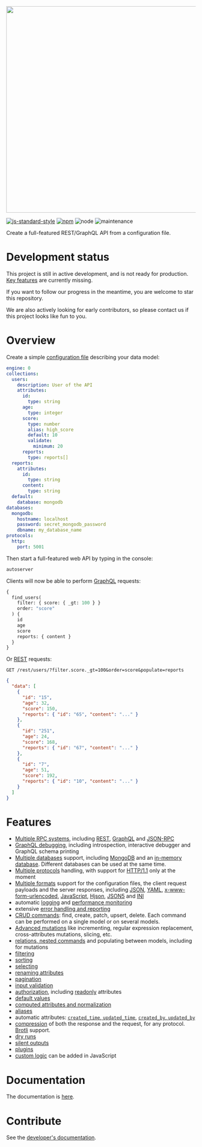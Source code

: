 <img src="https://raw.githubusercontent.com/autoserver-org/design/master/Full/autoserver_full.png" width="550"/>

[![js-standard-style](https://cdn.rawgit.com/standard/standard/master/badge.svg)](https://github.com/standard/standard)
[![npm](https://img.shields.io/npm/v/autoserver.svg)](https://www.npmjs.com/package/autoserver)
![node](https://img.shields.io/node/v/autoserver.svg)
![maintenance](https://img.shields.io/maintenance/yes/2018.svg)

Create a full-featured REST/GraphQL API from a configuration file.

# Development status

This project is still in active development, and is not ready for production.
[Key features](docs/dev/ROADMAP.md) are currently missing.

If you want to follow our progress in the meantime, you are welcome to star
this repository.

We are also actively looking for early contributors, so please contact us if this
project looks like fun to you.

# Overview

Create a simple
[configuration file](docs/server/configuration/configuration.md#configuration-file)
describing your data model:

```yml
engine: 0
collections:
  users:
    description: User of the API
    attributes:
      id:
        type: string
      age:
        type: integer
      score:
        type: number
        alias: high_score
        default: 10
        validate:
          minimum: 20
      reports:
        type: reports[]
  reports:
    attributes:
      id:
        type: string
      content:
        type: string
  default:
    database: mongodb
databases:
  mongodb:
    hostname: localhost
    password: secret_mongodb_password
    dbname: my_database_name
protocols:
  http:
    port: 5001
```

Then start a full-featured web API by typing in the console:

```bash
autoserver
```

Clients will now be able to perform [GraphQL](docs/client/rpc/graphql.md)
requests:

```graphql
{
  find_users(
    filter: { score: { _gt: 100 } }
    order: "score"
  ) {
    id
    age
    score
    reports: { content }
  }
}
```

Or [REST](docs/client/rpc/rest.md) requests:

```HTTP
GET /rest/users/?filter.score._gt=100&order=score&populate=reports
```

```json
{
  "data": [
    {
      "id": "15",
      "age": 32,
      "score": 150,
      "reports": { "id": "65", "content": "..." }
    },
    {
      "id": "251",
      "age": 24,
      "score": 168,
      "reports": { "id": "67", "content": "..." }
    },
    {
      "id": "7",
      "age": 51,
      "score": 192,
      "reports": { "id": "10", "content": "..." }
    }
  ]
}
```

# Features

  - [Multiple RPC systems](docs/client/rpc/README.md), including
    [REST](docs/client/rpc/rest.md),
    [GraphQL](docs/client/rpc/graphql.md) and
    [JSON-RPC](docs/client/rpc/jsonrpc.md)
  - [GraphQL debugging](docs/client/rpc/graphql.md),
    including introspection, interactive debugger and GraphQL schema printing
  - [Multiple databases](docs/server/databases/README.md) support, including
    [MongoDB](docs/server/databases/mongodb.md) and an
    [in-memory database](docs/server/databases/memorydb.md).
    Different databases can be used at the same time.
  - [Multiple protocols](docs/client/protocols/README.md) handling, with
    support for [HTTP/1.1](docs/server/protocols/http.md) only at the moment
  - [Multiple formats](docs/client/protocols/formats.md) support for the
    configuration files, the client request payloads and the server responses,
    including [JSON](docs/client/protocols/formats.md#json),
    [YAML](docs/client/protocols/formats.md#yaml),
    [x-www-form-urlencoded](docs/client/protocols/formats.md#x-www-form-urlencoded),
    [JavaScript](docs/server/configuration/formats.md#javascript),
    [Hjson](docs/client/protocols/formats.md#hjson),
    [JSON5](docs/client/protocols/formats.md#json5) and
    [INI](docs/client/protocols/formats.md#ini)
  - automatic [logging](docs/server/quality/logging.md) and
    [performance monitoring](docs/server/quality/logging.md#performance-monitoring)
  - extensive
    [error handling and reporting](docs/server/usage/error.md#exceptions)
  - [CRUD commands](docs/client/request/crud.md): find, create, patch, upsert,
    delete.
    Each command can be performed on a single model or on several models.
  - [Advanced mutations](docs/client/request/patch.md) like incrementing,
    regular expression replacement, cross-attributes mutations, slicing, etc.
  - [relations, nested commands](docs/client/request/relations.md)
    and populating between models, including for mutations
  - [filtering](docs/client/arguments/filtering.md)
  - [sorting](docs/client/arguments/sorting.md)
  - [selecting](docs/client/arguments/selecting.md)
  - [renaming attributes](docs/client/arguments/renaming.md)
  - [pagination](docs/client/arguments/pagination.md)
  - [input validation](docs/server/data_model/validation.md#data-validation)
  - [authorization](docs/server/data_model/authorization.md), including
    [readonly](docs/server/data_model/authorization.md#readonly-attributes)
    attributes
  - [default values](docs/server/data_model/default.md)
  - [computed attributes and normalization](docs/server/data_model/transformation.md)
  - [aliases](docs/server/data_model/compatibility.md#aliases)
  - automatic attributes:
    [`created_time`, `updated_time`](docs/server/plugins/timestamp.md),
    [`created_by`, `updated_by`](docs/server/plugins/author.md)
  - [compression](docs/client/arguments/compression.md) of both the response
    and the request, for any protocol.
    [Brotli](https://en.wikipedia.org/wiki/Brotli) support.
  - [dry runs](docs/client/arguments/dryrun.md)
  - [silent outputs](docs/client/arguments/silent.md)
  - [plugins](docs/server/plugins/README.md)
  - [custom logic](docs/server/configuration/functions.md) can be added in JavaScript

# Documentation

The documentation is [here](docs/README.md).

# Contribute

See the [developer's documentation](docs/dev/README.md).
